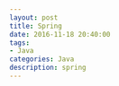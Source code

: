 ```yaml
---
layout: post
title: Spring
date: 2016-11-18 20:40:00
tags:
- Java
categories: Java
description: spring
---
```



